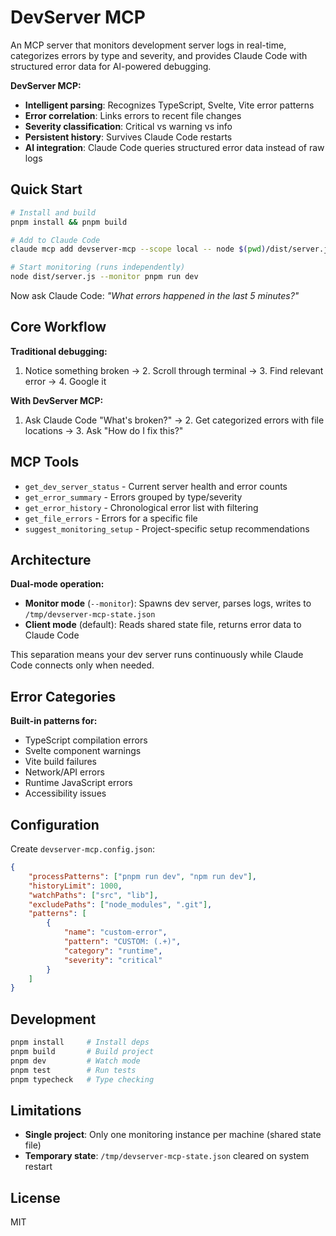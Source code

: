 # DevServer MCP

An MCP server that monitors development server logs in real-time, categorizes errors by type and severity, and provides Claude Code with structured error data for AI-powered debugging.

**DevServer MCP:**

-   **Intelligent parsing**: Recognizes TypeScript, Svelte, Vite error patterns
-   **Error correlation**: Links errors to recent file changes
-   **Severity classification**: Critical vs warning vs info
-   **Persistent history**: Survives Claude Code restarts
-   **AI integration**: Claude Code queries structured error data instead of raw logs

## Quick Start

```bash
# Install and build
pnpm install && pnpm build

# Add to Claude Code
claude mcp add devserver-mcp --scope local -- node $(pwd)/dist/server.js

# Start monitoring (runs independently)
node dist/server.js --monitor pnpm run dev
```

Now ask Claude Code: _"What errors happened in the last 5 minutes?"_

## Core Workflow

**Traditional debugging:**

1. Notice something broken → 2. Scroll through terminal → 3. Find relevant error → 4. Google it

**With DevServer MCP:**

1. Ask Claude Code "What's broken?" → 2. Get categorized errors with file locations → 3. Ask "How do I fix this?"

## MCP Tools

-   `get_dev_server_status` - Current server health and error counts
-   `get_error_summary` - Errors grouped by type/severity
-   `get_error_history` - Chronological error list with filtering
-   `get_file_errors` - Errors for a specific file
-   `suggest_monitoring_setup` - Project-specific setup recommendations

## Architecture

**Dual-mode operation:**

-   **Monitor mode** (`--monitor`): Spawns dev server, parses logs, writes to `/tmp/devserver-mcp-state.json`
-   **Client mode** (default): Reads shared state file, returns error data to Claude Code

This separation means your dev server runs continuously while Claude Code connects only when needed.

## Error Categories

**Built-in patterns for:**

-   TypeScript compilation errors
-   Svelte component warnings
-   Vite build failures
-   Network/API errors
-   Runtime JavaScript errors
-   Accessibility issues

## Configuration

Create `devserver-mcp.config.json`:

```json
{
    "processPatterns": ["pnpm run dev", "npm run dev"],
    "historyLimit": 1000,
    "watchPaths": ["src", "lib"],
    "excludePaths": ["node_modules", ".git"],
    "patterns": [
        {
            "name": "custom-error",
            "pattern": "CUSTOM: (.+)",
            "category": "runtime",
            "severity": "critical"
        }
    ]
}
```

## Development

```bash
pnpm install     # Install deps
pnpm build       # Build project
pnpm dev         # Watch mode
pnpm test        # Run tests
pnpm typecheck   # Type checking
```

## Limitations

-   **Single project**: Only one monitoring instance per machine (shared state file)
-   **Temporary state**: `/tmp/devserver-mcp-state.json` cleared on system restart

## License

MIT
